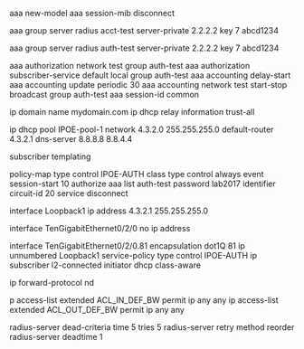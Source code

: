 aaa new-model
aaa session-mib disconnect

aaa group server radius acct-test
server-private 2.2.2.2 key 7 abcd1234

aaa group server radius auth-test
server-private 2.2.2.2 key 7 abcd1234

aaa authorization network test group auth-test
aaa authorization subscriber-service default local group auth-test
aaa accounting delay-start
aaa accounting update periodic 30
aaa accounting network test start-stop broadcast group auth-test
aaa session-id common

ip domain name mydomain.com
ip dhcp relay information trust-all

ip dhcp pool IPOE-pool-1
network 4.3.2.0 255.255.255.0
default-router 4.3.2.1
dns-server 8.8.8.8 8.8.4.4

subscriber templating

policy-map type control IPOE-AUTH
class type control always event session-start
10 authorize aaa list auth-test password lab2017 identifier circuit-id
20 service disconnect

interface Loopback1
ip address 4.3.2.1 255.255.255.0

interface TenGigabitEthernet0/2/0
no ip address

interface TenGigabitEthernet0/2/0.81
encapsulation dot1Q 81
ip unnumbered Loopback1
service-policy type control IPOE-AUTH
ip subscriber l2-connected
initiator dhcp class-aware

ip forward-protocol nd

p access-list extended ACL_IN_DEF_BW
permit ip any any
ip access-list extended ACL_OUT_DEF_BW
permit ip any any

radius-server dead-criteria time 5 tries 5
radius-server retry method reorder
radius-server deadtime 1


